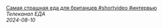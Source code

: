 <!--2024-08-10 08:52:20-->
<div class="yb">
  <a class="nodecor" href="/index.html?eda/samaya_strashnaya_eda_dlya_britancev_shortvideo_intervju">
    <img class="preview" data-videoid="jXrmZErq7wI" src="https://i3.ytimg.com/vi/jXrmZErq7wI/hqdefault.jpg" align="middle" alt="">
  </a>
  <div class="inlbl text">
    <a class="nodecor" href="/index.html?eda/samaya_strashnaya_eda_dlya_britancev_shortvideo_intervju">Самая страшная еда для британцев #shortvideo #интервью</a><br>
    <i class="smaller2">Телеканал ЕДА</i><br>
    <i class="smaller3">2024-08-10</i>
  </div>
</div>
